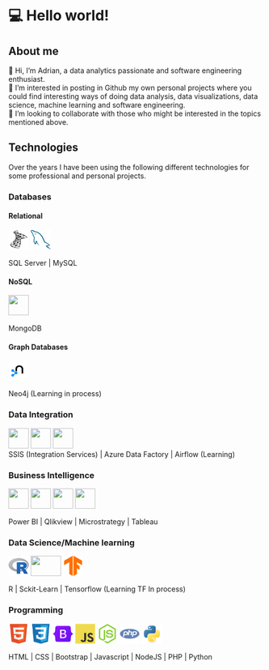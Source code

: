 # 💻 Hello world!

## About me

👋 Hi, I’m Adrian, a data analytics passionate and software engineering enthusiast.
<br>
👀 I’m interested in posting in Github my own personal projects where you could find interesting ways of doing data analysis, data visualizations, data science, machine learning and software engineering.
<br>
💞️ I’m looking to collaborate with those who might be interested in the topics mentioned above. 
<!---
adrianrodriguez-io/adrianrodriguez-io is a ✨ special ✨ repository because its `README.md` (this file) appears on your GitHub profile.
You can click the Preview link to take a look at your changes.
--->

## Technologies

Over the years I have been using the following different technologies for some professional and personal projects.

### Databases 

#### Relational
<img width='40' height='40' src='https://github.com/devicons/devicon/blob/master/icons/microsoftsqlserver/microsoftsqlserver-plain.svg'></img>
<img width='40' height='40' src='https://github.com/devicons/devicon/blob/master/icons/mysql/mysql-plain.svg'></img>

SQL Server | MySQL

#### NoSQL

<img width='40' height='40' src='https://cdn.worldvectorlogo.com/logos/mongodb-icon-1.svg'></img>

MongoDB

#### Graph Databases

<img width='40' height='40' src='https://github.com/devicons/devicon/blob/master/icons/neo4j/neo4j-original.svg'></img>

Neo4j (Learning in process)

### Data Integration
<img width='40' height='40' src='https://www.google.com/imgres?imgurl=https%3A%2F%2Fimg1.wsimg.com%2Fisteam%2Fip%2Ff6730bd5-4e34-489f-b1db-dbcdf090c3c4%2FTraining_Icons_training_icon_ssis_lightblue.png%2F%3A%2Fcr%3Dt%3A0%2525%2Cl%3A0%2525%2Cw%3A100%2525%2Ch%3A100%2525%2Frs%3Dw%3A400%2Ccg%3Atrue&imgrefurl=https%3A%2F%2Fdataminerz.net%2Fssis&tbnid=PPXS_CLL6k4njM&vet=12ahUKEwjlqpzD7fT6AhUIphoKHVF_DzsQMygKegUIARDRAQ..i&docid=bb5HpEpqPV9cLM&w=400&h=319&q=ssis%20icon&ved=2ahUKEwjlqpzD7fT6AhUIphoKHVF_DzsQMygKegUIARDRAQ'></img>
<img width='40' height='40' src='[https://www.google.com/url?sa=i&url=https%3A%2F%2Fvecta.io%2Fsymbols%2F28%2Fmicrosoft-azure-color%2F27%2Fdata-factory&psig=AOvVaw0rAYKW3XNGoXFcYz9IGIL0&ust=1666563294542000&source=images&cd=vfe&ved=0CAwQjRxqFwoTCOiA5Zru9PoCFQAAAAAdAAAAABAE](https://vecta.io/symbols/28/microsoft-azure-color/27/data-factory)'></img>
<img width='40' height='40' src='[https://www.google.com/url?sa=i&url=https%3A%2F%2Fcwiki.apache.org%2Fconfluence%2Fdisplay%2FAIRFLOW%2FAirflow%2Blogos&psig=AOvVaw3H7owBQmsX_mgQ4kO1gMHh&ust=1666563155703000&source=images&cd=vfe&ved=0CAwQjRxqFwoTCLCMz9jt9PoCFQAAAAAdAAAAABAE](https://airflow.apache.org/)'></img>
<br>
SSIS (Integration Services) | Azure Data Factory | Airflow (Learning)

### Business Intelligence 

<img width='40' height='40' src='https://encrypted-tbn0.gstatic.com/images?q=tbn:ANd9GcRy2o-r0ONVA0CO1sJXCUNWP21QbxCGIbuzL9RsrJ2mrA&s'></img>
<img width='40' height='40' src='https://encrypted-tbn0.gstatic.com/images?q=tbn:ANd9GcSkCTCvv2IwPQ7QDAUctPO8L5TzTMqdPEiMc7ncabtrog&s'></img>
<img width='40' height='40' src='https://encrypted-tbn0.gstatic.com/images?q=tbn:ANd9GcRbdZwSMLvGzBnm096Gv_HQPZ6E2nz9DIwcualunWEFxQ&s'></img>
<img width='40' height='40' src='https://encrypted-tbn0.gstatic.com/images?q=tbn:ANd9GcTaN9--2aOJz0yaOxy_sYh1hoKJuuzGEzIEo8LixXyFaQ&s'></img>

Power BI | Qlikview | Microstrategy | Tableau

### Data Science/Machine learning

<img width='40' height='40' src='https://github.com/devicons/devicon/blob/master/icons/r/r-original.svg'></img>
<img width='60' height='40' src=https://upload.wikimedia.org/wikipedia/commons/thumb/0/05/Scikit_learn_logo_small.svg/2560px-Scikit_learn_logo_small.svg.png></img>
<img width='40' height='40' src='https://github.com/devicons/devicon/blob/master/icons/tensorflow/tensorflow-original.svg'></img>

R | Sckit-Learn | Tensorflow (Learning TF In process)

### Programming

<img width='40' height='40' src='https://github.com/devicons/devicon/blob/master/icons/html5/html5-original.svg'></img>
<img width='40' height='40' src='https://github.com/devicons/devicon/blob/master/icons/css3/css3-original.svg'></img>
<img width='40' height='40' src='https://github.com/devicons/devicon/blob/master/icons/bootstrap/bootstrap-original.svg'></img>
<img width='40' height='40' src='https://github.com/devicons/devicon/blob/master/icons/javascript/javascript-original.svg'></img>
<img width='40' height='40' src='https://github.com/devicons/devicon/blob/master/icons/nodejs/nodejs-plain.svg'></img>
<img width='40' height='40' src='https://github.com/devicons/devicon/blob/master/icons/php/php-plain.svg'></img>
<img width='40' height='40' src='https://github.com/devicons/devicon/blob/master/icons/python/python-original.svg'></img>

HTML | CSS | Bootstrap | Javascript | NodeJS | PHP | Python
